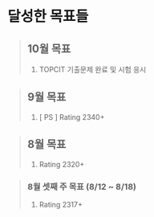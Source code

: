 # 달성한 목표들

> ## 10월 목표
> 1. TOPCIT 기출문제 완료 및 시험 응시

> ## 9월 목표
> 1. [ PS ] Rating 2340+

> ## 8월 목표
> 1. Rating 2320+

> ### 8월 셋째 주 목표 (8/12 ~ 8/18)
> 1. Rating 2317+
